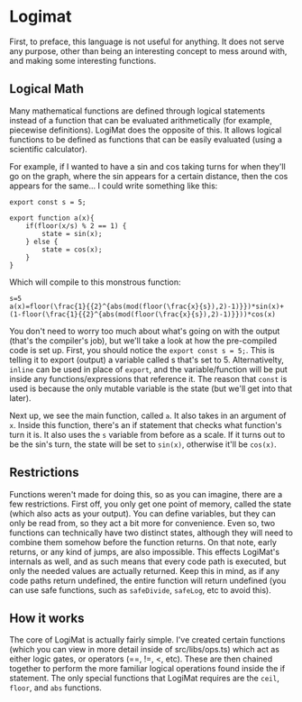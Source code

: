 # Logimat
First, to preface, this language is not useful for anything. It does not serve any purpose, other than being an interesting concept to mess around with, and making some interesting functions.

## Logical Math
Many mathematical functions are defined through logical statements instead of a function that can be evaluated arithmetically (for example, piecewise definitions). LogiMat does the opposite of this. It allows logical functions to be defined as functions that can be easily evaluated (using a scientific calculator).

For example, if I wanted to have a sin and cos taking turns for when they'll go on the graph, where the sin appears for a certain distance, then the cos appears for the same... I could write something like this:
```lm
export const s = 5;

export function a(x){
    if(floor(x/s) % 2 == 1) {
        state = sin(x);
    } else {
        state = cos(x);
    }
}
```
Which will compile to this monstrous function:
```
s=5
a(x)=floor(\frac{1}{{2}^{abs(mod(floor(\frac{x}{s}),2)-1)}})*sin(x)+(1-floor(\frac{1}{{2}^{abs(mod(floor(\frac{x}{s}),2)-1)}}))*cos(x)
```

You don't need to worry too much about what's going on with the output (that's the compiler's job), but we'll take a look at how the pre-compiled code is set up.
First, you should notice the `export const s = 5;`. This is telling it to export (output) a variable called s that's set to 5. Alternativelty, `inline` can be used in place of `export`, and the variable/function will be put inside any functions/expressions that reference it. The reason that `const` is used is because the only mutable variable is the state (but we'll get into that later).

Next up, we see the main function, called `a`. It also takes in an argument of `x`. Inside this function, there's an if statement that checks what function's turn it is. It also uses the `s` variable from before as a scale. If it turns out to be the sin's turn, the state will be set to `sin(x)`, otherwise it'll be `cos(x)`.

## Restrictions
Functions weren't made for doing this, so as you can imagine, there are a few restrictions. First off, you only get one point of memory, called the state (which also acts as your output). You can define variables, but they can only be read from, so they act a bit more for convenience. Even so, two functions can technically have two distinct states, although they will need to combine them somehow before the function returns. On that note, early returns, or any kind of jumps, are also impossible. This effects LogiMat's internals as well, and as such means that every code path is executed, but only the needed values are actually returned. Keep this in mind, as if any code paths return undefined, the entire function will return undefined (you can use safe functions, such as `safeDivide`, `safeLog`, etc to avoid this).

## How it works
The core of LogiMat is actually fairly simple. I've created certain functions (which you can view in more detail inside of src/libs/ops.ts) which act as either logic gates, or operators (==, !=, <, etc). These are then chained together to perform the more familiar logical operations found inside the if statement. The only special functions that LogiMat requires are the `ceil`, `floor`, and `abs` functions.
